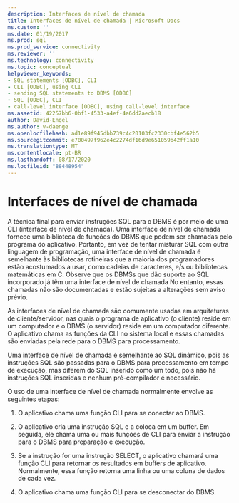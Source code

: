 ```yaml
---
description: Interfaces de nível de chamada
title: Interfaces de nível de chamada | Microsoft Docs
ms.custom: ''
ms.date: 01/19/2017
ms.prod: sql
ms.prod_service: connectivity
ms.reviewer: ''
ms.technology: connectivity
ms.topic: conceptual
helpviewer_keywords:
- SQL statements [ODBC], CLI
- CLI [ODBC], using CLI
- sending SQL statements to DBMS [ODBC]
- SQL [ODBC], CLI
- call-level interface [ODBC], using call-level interface
ms.assetid: 42257bb6-0bf1-4533-a4ef-4a6dd2aecb18
author: David-Engel
ms.author: v-daenge
ms.openlocfilehash: ad1e89f945dbb739c4c20103fc2330cbf4e562b5
ms.sourcegitcommit: e700497f962e4c2274df16d9e651059b42ff1a10
ms.translationtype: MT
ms.contentlocale: pt-BR
ms.lasthandoff: 08/17/2020
ms.locfileid: "88448954"
---
```

# <a name="call-level-interfaces"></a>Interfaces de nível de chamada
A técnica final para enviar instruções SQL para o DBMS é por meio de uma CLI (interface de nível de chamada). Uma interface de nível de chamada fornece uma biblioteca de funções do DBMS que podem ser chamadas pelo programa do aplicativo. Portanto, em vez de tentar misturar SQL com outra linguagem de programação, uma interface de nível de chamada é semelhante às bibliotecas rotineiras que a maioria dos programadores estão acostumados a usar, como cadeias de caracteres, e/s ou bibliotecas matemáticas em C. Observe que os DBMSs que dão suporte ao SQL incorporado já têm uma interface de nível de chamada No entanto, essas chamadas não são documentadas e estão sujeitas a alterações sem aviso prévio.  
  
 As interfaces de nível de chamada são comumente usadas em arquiteturas de cliente/servidor, nas quais o programa de aplicativo (o cliente) reside em um computador e o DBMS (o servidor) reside em um computador diferente. O aplicativo chama as funções da CLI no sistema local e essas chamadas são enviadas pela rede para o DBMS para processamento.  
  
 Uma interface de nível de chamada é semelhante ao SQL dinâmico, pois as instruções SQL são passadas para o DBMS para processamento em tempo de execução, mas diferem do SQL inserido como um todo, pois não há instruções SQL inseridas e nenhum pré-compilador é necessário.  
  
 O uso de uma interface de nível de chamada normalmente envolve as seguintes etapas:  
  
1.  O aplicativo chama uma função CLI para se conectar ao DBMS.  
  
2.  O aplicativo cria uma instrução SQL e a coloca em um buffer. Em seguida, ele chama uma ou mais funções de CLI para enviar a instrução para o DBMS para preparação e execução.  
  
3.  Se a instrução for uma instrução SELECT, o aplicativo chamará uma função CLI para retornar os resultados em buffers de aplicativo. Normalmente, essa função retorna uma linha ou uma coluna de dados de cada vez.  
  
4.  O aplicativo chama uma função CLI para se desconectar do DBMS.
